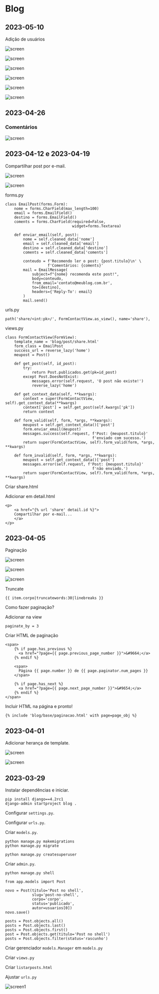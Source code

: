 # Blog

## 2023-05-10

Adição de usuários

![screen](/readme/c1.png)

![screen](/readme/c2.png)

![screen](/readme/c3.png)

![screen](/readme/c4.png)

![screen](/readme/c5.png)

![screen](/readme/c6.png)

## 2023-04-26

### Comentários

![screen](/readme/imgt.png)

## 2023-04-12 e 2023-04-19

Compartilhar post por e-mail.

![screen](/readme/2023-04-12.png)

![screen](/readme/2023-04-12.2.png)

forms.py
```
class EmailPost(forms.Form):
    nome = forms.CharField(max_length=100)
    email = forms.EmailField()
    destino = forms.EmailField()
    coments = forms.CharField(required=False,
                              widget=forms.Textarea)

    def enviar_email(self, post):
        nome = self.cleaned_data['nome']
        email = self.cleaned_data['email']
        destino = self.cleaned_data['destino']
        coments = self.cleaned_data['coments']

        conteudo = f'Recomendo ler o post: {post.titulo}\n' \
                   f'Comentários: {coments}'
        mail = EmailMessage(
            subject=f"{nome} recomenda este post!",
            body=conteudo,
            from_email='contato@meublog.com.br',
            to=[destino],
            headers={'Reply-To': email}
        )
        mail.send()
```

urls.py
```
path('share/<int:pk>/', FormContactView.as_view(), name='share'),
```

views.py
```
class FormContactView(FormView):
    template_name = 'blog/post/share.html'
    form_class = EmailPost
    success_url = reverse_lazy('home')
    meupost = Post()

    def get_post(self, id_post):
        try:
            return Post.publicados.get(pk=id_post)
        except Post.DoesNotExist:
            messages.error(self.request, 'O post não existe!')
            reverse_lazy('home')

    def get_context_data(self, **kwargs):
        context = super(FormContactView, self).get_context_data(**kwargs)
        context['post'] = self.get_post(self.kwargs['pk'])
        return context

    def form_valid(self, form, *args, **kwargs):
        meupost = self.get_context_data()['post']
        form.enviar_email(meupost)
        messages.success(self.request, f'Post: {meupost.titulo}'
                                       f'enviado com sucesso.')
        return super(FormContactView, self).form_valid(form, *args, **kwargs)

    def form_invalid(self, form, *args, **kwargs):
        meupost = self.get_context_data()['post']
        messages.error(self.request, f'Post: {meupost.titulo}'
                                       f'não enviado.')
        return super(FormContactView, self).form_valid(form, *args, **kwargs)
```

Criar share.html

Adicionar em detail.html
```
<p>
    <a href="{% url 'share' detail.id %}">
    Compartilhar por e-mail...
    </a>
</p>
```

## 2023-04-05

Paginação

![screen](/readme/2023-04-0501.png)

![screen](/readme/2023-04-0502.png)

![screen](/readme/2023-04-0503.png)


Truncate

```
{{ item.corpo|truncatewords:30|linebreaks }}
```

Como fazer paginação?

Adicionar na view

```
paginate_by = 3
```

Criar HTML de paginação
```
<span>
    {% if page.has_previous %}
      <a href="?page={{ page.previous_page_number }}">&#9664;</a>
    {% endif %}
    
    <span>
      Página {{ page.number }} de {{ page.paginator.num_pages }}
    </span>
    
    {% if page.has_next %}
      <a href="?page={{ page.next_page_number }}">&#9654;</a>
    {% endif %}
</span>
```

Incluir HTML na página e pronto!
```
{% include 'blog/base/paginacao.html' with page=page_obj %}
```

## 2023-04-01

Adicionar herança de template.

![screen](/readme/posts_view.png)

![screen](/readme/post_detail.png)

## 2023-03-29

Instalar dependências e iniciar.

```
pip install django==4.2rc1
django-admin startproject blog .
```

Configurar `settings.py`.

Configurar `urls.py`.

Criar `models.py`.

```
python manage.py makemigrations
python manage.py migrate
```

```
python manage.py createsuperuser
```

Criar `admin.py`.

```
python manage.py shell

from app.models import Post

novo = Post(titulo='Post no shell', 
            slug='post-no-shell', 
            corpo='corpo', 
            status='publicado', 
            autor=usuarios[0])
novo.save()

posts = Post.objects.all()
posts = Post.objects.last()
posts = Post.objects.first()
post = Post.objects.get(titulo='Post no shell')
posts = Post.objects.filter(status='rascunho')
```

Criar gerenciador `models.Manager` em `models.py`

Criar `views.py`

Criar `listarposts.html`

Ajustar `urls.py`

![screen1](/readme/blog.png)



